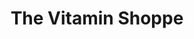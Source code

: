 ---
title: "The Vitamin Shoppe"
url: /saint-petersburg/the-vitamin-shoppe/
shop: Nahrungsergänzung
---